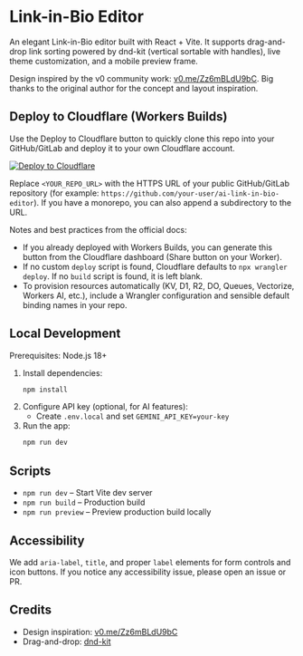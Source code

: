 # Link-in-Bio Editor

An elegant Link-in-Bio editor built with React + Vite. It supports drag-and-drop link sorting powered by dnd-kit (vertical sortable with handles), live theme customization, and a mobile preview frame.

Design inspired by the v0 community work: [v0.me/Zz6mBLdU9bC](https://v0.app/community/v0-me-Zz6mBLdU9bC). Big thanks to the original author for the concept and layout inspiration.

## Deploy to Cloudflare (Workers Builds)

Use the Deploy to Cloudflare button to quickly clone this repo into your GitHub/GitLab and deploy it to your own Cloudflare account.

[![Deploy to Cloudflare](https://deploy.workers.cloudflare.com/button)](https://deploy.workers.cloudflare.com/?url=<YOUR_REPO_URL>)

Replace `<YOUR_REPO_URL>` with the HTTPS URL of your public GitHub/GitLab repository (for example: `https://github.com/your-user/ai-link-in-bio-editor`). If you have a monorepo, you can also append a subdirectory to the URL.

Notes and best practices from the official docs:
- If you already deployed with Workers Builds, you can generate this button from the Cloudflare dashboard (Share button on your Worker).
- If no custom `deploy` script is found, Cloudflare defaults to `npx wrangler deploy`. If no `build` script is found, it is left blank.
- To provision resources automatically (KV, D1, R2, DO, Queues, Vectorize, Workers AI, etc.), include a Wrangler configuration and sensible default binding names in your repo.

## Local Development

Prerequisites: Node.js 18+

1. Install dependencies:
   ```bash
   npm install
   ```
2. Configure API key (optional, for AI features):
   - Create `.env.local` and set `GEMINI_API_KEY=your-key`
3. Run the app:
   ```bash
   npm run dev
   ```

## Scripts

- `npm run dev` – Start Vite dev server
- `npm run build` – Production build
- `npm run preview` – Preview production build locally

## Accessibility

We add `aria-label`, `title`, and proper `label` elements for form controls and icon buttons. If you notice any accessibility issue, please open an issue or PR.

## Credits

- Design inspiration: [v0.me/Zz6mBLdU9bC](https://v0.app/community/v0-me-Zz6mBLdU9bC)
- Drag-and-drop: [dnd-kit](https://github.com/clauderic/dnd-kit)
